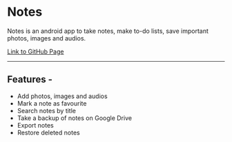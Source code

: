 # Notes

Notes is an android app to take notes, make to-do lists, save important photos, images and audios.

[Link to GitHub Page](https://imrahulr.github.io/android/google%20drive%20api/recycler%20view/card%20view/java/2018/01/01/notes-app.html)

---

## Features -
- Add photos, images and audios
- Mark a note as favourite
- Search notes by title
- Take a backup of notes on Google Drive
- Export notes
- Restore deleted notes
